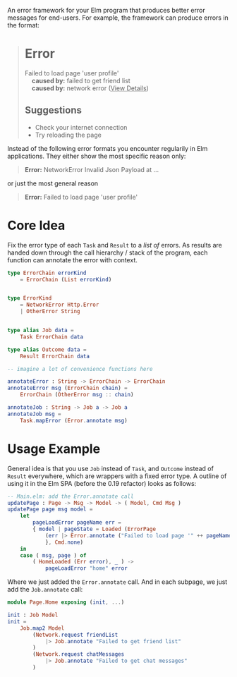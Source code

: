 An error framework for your Elm program that produces better error messages for
end-users. For example, the framework can produce errors in the format:

> # Error
> 
> Failed to load page 'user profile'<br>
> &nbsp;&nbsp;&nbsp; **caused by:** failed to get friend list<br>
> &nbsp;&nbsp;&nbsp; **caused by:** network error (<abbr title="Invalid JSON at line 1">View Details</abbr>)
> ## Suggestions
> - Check your internet connection
> - Try reloading the page

Instead of the following error formats you encounter regularily in Elm
applications. They either show the most specific reason only:

> **Error:** NetworkError Invalid Json Payload at ...

or just the most general reason

> **Error:** Failed to load page 'user profile'

# Core Idea

Fix the error type of each `Task` and `Result` to a *list of* errors. As
results are handed down through the call hierarchy / stack of the program, each
function can annotate the error with context.

```elm
type ErrorChain errorKind
    = ErrorChain (List errorKind)


type ErrorKind
    = NetworkError Http.Error
    | OtherError String


type alias Job data =
    Task ErrorChain data

type alias Outcome data =
    Result ErrorChain data

-- imagine a lot of convenience functions here

annotateError : String -> ErrorChain -> ErrorChain
annotateError msg (ErrorChain chain) =
    ErrorChain (OtherError msg :: chain)

annotateJob : String -> Job a -> Job a
annotateJob msg =
    Task.mapError (Error.annotate msg)
```

# Usage Example

General idea is that you use `Job` instead of `Task`, and `Outcome` instead of
`Result` everywhere, which are wrappers with a fixed error type. A outline of
using it in the Elm SPA (before the 0.19 refactor) looks as follows:

```elm
-- Main.elm: add the Error.annotate call
updatePage : Page -> Msg -> Model -> ( Model, Cmd Msg )
updatePage page msg model =
    let
        pageLoadError pageName err =
        { model | pageState = Loaded (ErrorPage
            (err |> Error.annotate ("Failed to load page '" ++ pageName ++ "'")))
            }, Cmd.none)
    in
    case ( msg, page ) of
        ( HomeLoaded (Err error), _ ) ->
            pageLoadError "home" error
```

Where we just added the `Error.annotate` call. And in each subpage, we just
add the `Job.annotate` call:

```elm
module Page.Home exposing (init, ...)

init : Job Model
init =
    Job.map2 Model
        (Network.request friendList
            |> Job.annotate "Failed to get friend list"
        )
        (Network.request chatMessages
            |> Job.annotate "Failed to get chat messages"
        )
```

